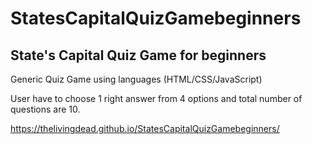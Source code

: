 # StatesCapitalQuizGamebeginners
## State's Capital Quiz Game for beginners 

Generic Quiz Game using languages (HTML/CSS/JavaScript)

User have to choose 1 right answer from 4 options and total number of questions are 10.

https://thelivingdead.github.io/StatesCapitalQuizGamebeginners/

